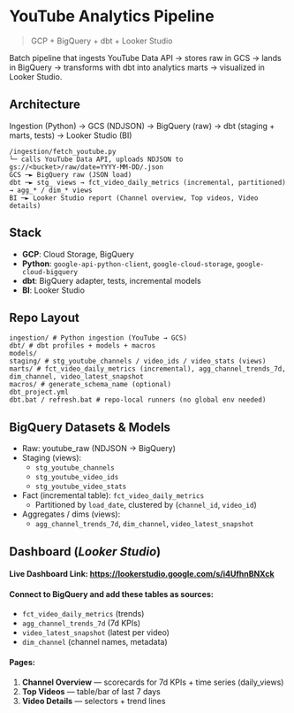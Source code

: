 # YouTube Analytics Pipeline 

> GCP + BigQuery + dbt + Looker Studio

Batch pipeline that ingests YouTube Data API → stores raw in GCS → lands in BigQuery → transforms with dbt into analytics marts → visualized in Looker Studio.

## Architecture
Ingestion (Python) → GCS (NDJSON) → BigQuery (raw) → dbt (staging + marts, tests) → Looker Studio (BI)
```text
/ingestion/fetch_youtube.py
└─ calls YouTube Data API, uploads NDJSON to gs://<bucket>/raw/date=YYYY-MM-DD/.json
GCS ─► BigQuery raw (JSON load)
dbt ─► stg_ views → fct_video_daily_metrics (incremental, partitioned) → agg_* / dim_* views
BI ─► Looker Studio report (Channel overview, Top videos, Video details)
```

## Stack
- **GCP**: Cloud Storage, BigQuery
- **Python**: `google-api-python-client`, `google-cloud-storage`, `google-cloud-bigquery`
- **dbt**: BigQuery adapter, tests, incremental models
- **BI**: Looker Studio

## Repo Layout
```text
ingestion/ # Python ingestion (YouTube → GCS)
dbt/ # dbt profiles + models + macros
models/
staging/ # stg_youtube_channels / video_ids / video_stats (views)
marts/ # fct_video_daily_metrics (incremental), agg_channel_trends_7d, dim_channel, video_latest_snapshot
macros/ # generate_schema_name (optional)
dbt_project.yml
dbt.bat / refresh.bat # repo-local runners (no global env needed)
```

## BigQuery Datasets & Models

- Raw: youtube_raw (NDJSON → BigQuery)
- Staging (views):
  - `stg_youtube_channels`
  - `stg_youtube_video_ids`
  - `stg_youtube_video_stats`
- Fact (incremental table): `fct_video_daily_metrics`
  - Partitioned by `load_date`, clustered by (`channel_id`, `video_id`)
- Aggregates / dims (views):
  - `agg_channel_trends_7d`, `dim_channel`, `video_latest_snapshot`
 
## Dashboard (*Looker Studio*)

#### Live Dashboard Link: https://lookerstudio.google.com/s/i4UfhnBNXck

#### Connect to BigQuery and add these tables as sources:
- `fct_video_daily_metrics` (trends)
- `agg_channel_trends_7d` (7d KPIs)
- `video_latest_snapshot` (latest per video)
- `dim_channel` (channel names, metadata)

#### Pages:
1. **Channel Overview** — scorecards for 7d KPIs + time series (daily_views)
2. **Top Videos** — table/bar of last 7 days
3. **Video Details** — selectors + trend lines
